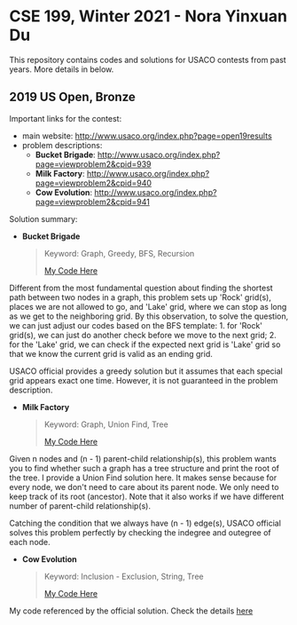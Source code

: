 # CSE 199, Winter 2021 - Nora Yinxuan Du

This repository contains codes and solutions for USACO contests from past years. More details in below.

## 2019 US Open, Bronze

Important links for the contest:
- main website: http://www.usaco.org/index.php?page=open19results
- problem descriptions:
	- **Bucket Brigade**: http://www.usaco.org/index.php?page=viewproblem2&cpid=939
	- **Milk Factory**: http://www.usaco.org/index.php?page=viewproblem2&cpid=940
	- **Cow Evolution**: http://www.usaco.org/index.php?page=viewproblem2&cpid=941

Solution summary:
- **Bucket Brigade**
	> Keyword: Graph, Greedy, BFS, Recursion
	> 
	> [My Code Here](https://github.com/CaoAssignments/cse199-wi21-nora-yinxuan-du/blob/main/2019%20US%20Open/buckets.cpp)

Different from the most fundamental question about finding the shortest path between two nodes in a graph, this problem sets up 'Rock' grid(s), places we are not allowed to go, and 'Lake' grid, where we can stop as long as we get to the neighboring grid. By this observation, to solve the question, we can just adjust our codes based on the BFS template: 1. for 'Rock' grid(s), we can just do another check before we move to the next grid; 2. for the 'Lake' grid, we can check if the expected next grid is 'Lake' grid so that we know the current grid is valid as an ending grid.

USACO official provides a greedy solution but it assumes that each special grid appears exact one time. However, it is not guaranteed in the problem description.

- **Milk Factory**
	> Keyword: Graph, Union Find, Tree
	>
	> [My Code Here](https://github.com/CaoAssignments/cse199-wi21-nora-yinxuan-du/blob/main/2019%20US%20Open/factory.cpp)

Given n nodes and (n - 1) parent-child relationship(s), this problem wants you to find whether such a graph has a tree structure and print the root of the tree. I provide a Union Find solution here. It makes sense because for every node, we don't need to care about its parent node. We only need to keep track of its root (ancestor). Note that it also works if we have different number of parent-child relationship(s).

Catching the condition that we always have (n - 1) edge(s), USACO official solves this problem perfectly by checking the indegree and outegree of each node.

- **Cow Evolution**
	> Keyword: Inclusion - Exclusion, String, Tree
	> 
	> [My Code Here](https://github.com/CaoAssignments/cse199-wi21-nora-yinxuan-du/blob/main/2019%20US%20Open/evolution.cpp)

My code referenced by the official solution. Check the details [here](http://www.usaco.org/current/data/sol_evolution_bronze_open19.html)
